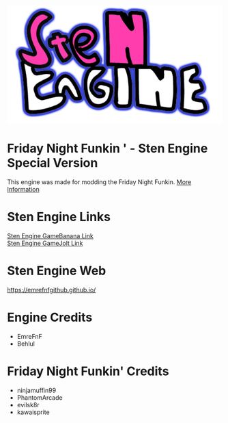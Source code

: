 ![Sten Engine Logo](/art/StenEngineTHENEWLogoBuildPS.png)
# Friday Night Funkin ' - Sten Engine Special Version
This engine was made for modding the Friday Night Funkin. [More Information](https://gamebanana.com/mods/375364)
# Sten Engine Links
[Sten Engine GameBanana Link](https://gamebanana.com/mods/375364)     
[Sten Engine GameJolt Link](https://gamejolt.com/games/stenengine/716503)     
# Sten Engine Web
https://emrefnfgithub.github.io/
# Engine Credits
- EmreFnF
- Behlul
# Friday Night Funkin' Credits
- ninjamuffin99
- PhantomArcade
- evilsk8r
- kawaisprite
